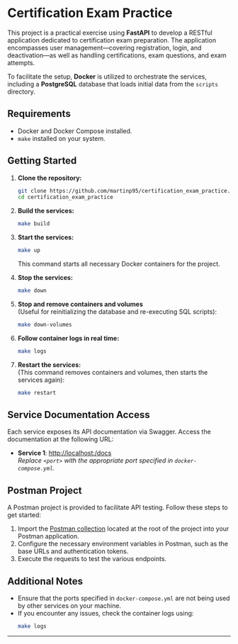 # Certification Exam Practice

This project is a practical exercise using **FastAPI** to develop a RESTful application dedicated to certification exam preparation. The application encompasses user management—covering registration, login, and deactivation—as well as handling certifications, exam questions, and exam attempts.

To facilitate the setup, **Docker** is utilized to orchestrate the services, including a **PostgreSQL** database that loads initial data from the `scripts` directory.

## Requirements

- Docker and Docker Compose installed.
- `make` installed on your system.

## Getting Started

1. **Clone the repository:**
   ```bash
   git clone https://github.com/martinp95/certification_exam_practice.git
   cd certification_exam_practice
   ```

2. **Build the services:**
   ```bash
   make build
   ```

3. **Start the services:**
   ```bash
   make up
   ```
   This command starts all necessary Docker containers for the project.

4. **Stop the services:**
   ```bash
   make down
   ```

5. **Stop and remove containers and volumes**  
   (Useful for reinitializing the database and re-executing SQL scripts):
   ```bash
   make down-volumes
   ```

6. **Follow container logs in real time:**
   ```bash
   make logs
   ```

7. **Restart the services:**  
   (This command removes containers and volumes, then starts the services again):
   ```bash
   make restart
   ```

## Service Documentation Access

Each service exposes its API documentation via Swagger. Access the documentation at the following URL:

- **Service 1**: [http://localhost:<port>/docs](http://localhost:<port>/docs)  
  _Replace `<port>` with the appropriate port specified in `docker-compose.yml`._

## Postman Project

A Postman project is provided to facilitate API testing. Follow these steps to get started:

1. Import the [Postman collection](certification_exam_postman.json) located at the root of the project into your Postman application.
2. Configure the necessary environment variables in Postman, such as the base URLs and authentication tokens.
3. Execute the requests to test the various endpoints.

## Additional Notes

- Ensure that the ports specified in `docker-compose.yml` are not being used by other services on your machine.
- If you encounter any issues, check the container logs using:
  ```bash
  make logs
  ```

---
